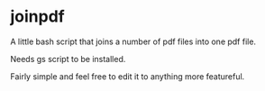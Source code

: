 joinpdf
=======

A little bash script that joins a number of pdf files into one pdf file. 

Needs gs script to be installed.

Fairly simple and feel free to edit it to anything more featureful.


